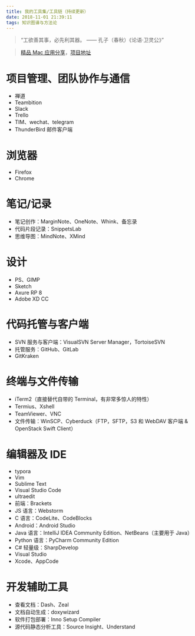 ```yaml
---
title: 我的工具集/工具链（持续更新）
date: 2018-11-01 21:39:11
tags: 知识图谱与方法论
---
```

> “工欲善其事，必先利其器。  —— 孔子（春秋）《论语·卫灵公》”

> [精品 Mac 应用分享](http://wangchujiang.com/awesome-mac/index.zh.html)，[项目地址](https://github.com/jaywcjlove/awesome-mac)

# 项目管理、团队协作与通信
- 禅道
- Teambition
- Slack
- Trello
- TIM、wechat、telegram
- ThunderBird 邮件客户端

# 浏览器
- Firefox
- Chrome

# 笔记/记录
- 笔记创作：MarginNote、OneNote、Whink、备忘录
- 代码片段记录：SnippetsLab
- 思维导图：MindNote、XMind

# 设计
- PS、GIMP
- Sketch
- Axure RP 8 
- Adobe XD CC

# 代码托管与客户端
- SVN 服务与客户端：VisualSVN Server Manager，TortoiseSVN
- 托管服务：GitHub、GitLab
- GitKraken

# 终端与文件传输
- iTerm2（直接替代自带的 Terminal，有非常多惊人的特性）
- Termius、Xshell
- TeamViewer、VNC
- 文件传输：WinSCP、Cyberduck（FTP，SFTP，S3 和 WebDAV 客户端 & OpenStack Swift Client）

# 编辑器及 IDE
- typora
- Vim
- Sublime Text
- Visual Studio Code
- ultraedit
- 前端：Brackets
- JS 语言：Webstorm
- C 语言：CodeLite、CodeBlocks
- Android：Android Studio
- Java 语言：IntelliJ IDEA Community Edition、NetBeans（主要用于 Java）
- Python 语言：PyCharm Community Edition
- C# 轻量级：SharpDevelop
- Visual Studio
- Xcode、AppCode

# 开发辅助工具
- 查看文档：Dash、Zeal
- 文档自动生成：doxywizard
- 软件打包部署：Inno Setup Compiler
- 源代码静态分析工具：Source Insight、Understand